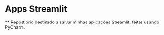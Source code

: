 # Apps Streamlit

** Repostiório destinado a salvar minhas aplicações Streamlit, feitas usando PyCharm.
